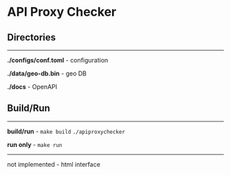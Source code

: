 # API Proxy Checker

## Directories

---

**./configs/conf.toml** - configuration 

**./data/geo-db.bin** - geo DB

**./docs** - OpenAPI

## Build/Run

---

**build/run** - `make build` `./apiproxychecker`

**run only** - `make run`

---

not implemented - html interface